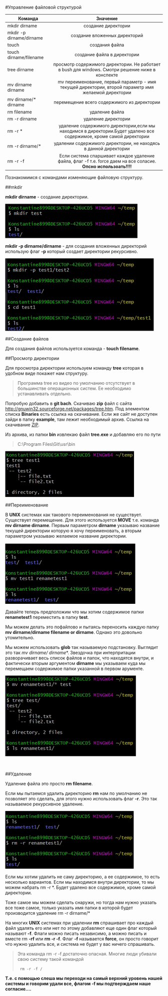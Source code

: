 #Управление файловой структурой

| Команда                | Значение                                                                                            | 
| -------------          |:---------------------------------------------------------------------------------------------------:| 
|mkdir dirname           |создание директории                                                                                  |
|mkdir -p dirname/dirname| создание вложенных директорий                                                                       |
|touch                   |создания файла                                                                                       |
|touch dirname/filename  |создание файла в директории                                                                          |
|tree dirname            | просмотр содержимого директории. Не работает в bush для windows. Смотри решение ниже в конспекте    |
|mv dirname dirname      | mv переименование, первый параметр - имя текущей директории, второй параметр имя желаемой директории|
|mv dirname/* dirname    | перемещение всего содержимого из директории                                                         |
|rm filename             | удаление файла                                                                                      |
|rm -r dirname           |удаление директории                                                                                  |
|rm -r *                 |удаление содержимого директории,если мы находимся в директории.Будет удалено все содержимое, кроме самой директории|
|rm -r dirname/*         |удалении содержимого директории, не находясь в данной директории                                     |
|rm -r -f     |Если система спаршивает каждое удаление файла, флаг -f т.е. force даем на все соласие. **Опсно использоать!!!!**|


Познакомимся с командами изменяющие файловую структуру.

##mkdir

**mkdir dirname** - создание директории.

![](img/001.jpg)

**mkdir -p dirname/dirname** - для создания вложенных директорий использую флаг **-p** который создает директории рекурсивно.

![](img/002.jpg)


##Создание файлов

Для создания файлов используется команда - **touch filename**.

##Просмотр директории

Для просмотра директории используем команду **tree** которая в удобном виде покажет нам структуру.

> Программа tree из видео по умолчанию отсутствует в большинстве операционных систем. Ее необходимо устанавливать отдельно.

Попробую добавить в **git bach**. Скачиваю **zip** файл с сайта <http://gnuwin32.sourceforge.net/packages/tree.htm>. Под элементом списка **Binaries** есть ссылка на скачивание. Если же сайт не доступен зайди в папку **example**, там лежит необходимый архив. Ссылка на скачивание [ZIP](http://downloads.sourceforge.net/gnuwin32/tree-1.5.2.2-bin.zip).

Из архива, из папки **bin** извлекаю файл **tree.exe** и добавляю его по пути 

>C:\Program Files\Git\usr\bin

![](img/003.jpg)

##Переименование

В **UNIX** системах как такового переименования не существует. Существует перемещение. Для этого используется **MOVE** т.е.  команда **mv dirname dirname**. Первым параметром **dirname** указываю название текущей директории которую я хочу переименовать, а вторым параметром указываю желаемое название директории.

![](img/004.jpg)


Давайте теперь предположим что мы хотим содержимое папки  **renametest1** переместить в папку **test**. 

Мы можем делать это пофайлово и пытаясь переносить каждую папку **mv dirname/dirname filename or dirname**. Однако это довольно утомительно.

Мы можем использовать **glob** так называемую подстановку. Выглядит это так **mv dirname/* dirname**. Звездочка при интерпритации разворачивает весь список файлов и папок, что находятся внутри, и фактически вторым аргументом **dirname** мы указываем куда мы перемещаем содержимое папки указанной в первом арументе.

![](img/005.jpg)

<br/>

##Удаление

Удаление файла это просто **rm filename**.

Если мы пытаемся удалить директорию **rm** нам по умолчанию не позволяет это сделать, для этого нужно использовать флаг **-r**. Это так называемое рекурсивное удаление.

![](img/006.jpg)

Если мы хотим удалить не саму директорию, а ее содержимое, то есть несколько вариантов. Если мы находимся внутри директории, то мы можем набрать rm -r *. Будет удалено все содержимое, кроме самой директории.

Тоже самое мы можем сделать снаружи, но тогда нам нужно указать все тоже самое, только указать имя папки в которой будет производится удаление rm -r dirname/*

На многих **UNIX** системах при удалении **rm** спрашивает про каждый файл удалять его или нет по этому добавляют еще один флаг который называют **-f**. Флаги можно писать независимо, а можно писать и вместе rm **-rf** или **rm -r -f**. Флаг **-f** называется **force**, он просто говорит что нужно удалить все, и система не будет у вас ничего спрашивать.

>Эта команда rm -r -f достаточно опасная. Многие люди убивали свою систему такой командой
> ```shell
>  rm -r -f /
> ```

**Т.е. с помощью слеша мы переходи на самый верхний уровень нашей системы и говорим удали все, флагом -f мы подтверждаем наше согласие....**
